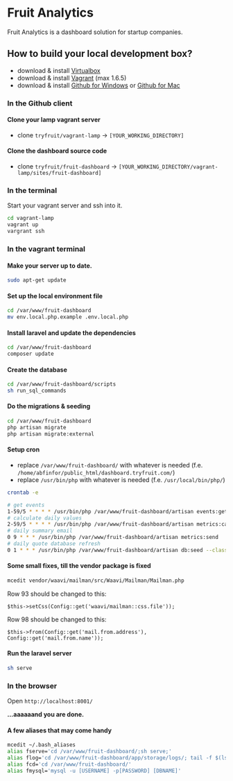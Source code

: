 # Fruit Analytics

Fruit Analytics is a dashboard solution for startup companies.

## How to build your local development box?
  - download & install [Virtualbox]
  - download & install [Vagrant] (max 1.6.5)
  - download & install [Github for Windows] or [Github for Mac] 

### In the Github client
#### Clone your lamp vagrant server
  - clone ```tryfruit/vagrant-lamp``` → ```[YOUR_WORKING_DIRECTORY]```

#### Clone the dashboard source code
  - clone ```tryfruit/fruit-dashboard``` → ```[YOUR_WORKING_DIRECTORY/vagrant-lamp/sites/fruit-dashboard]```

### In the terminal
Start your vagrant server and ssh into it.
```sh
cd vagrant-lamp
vagrant up
vargrant ssh
```

### In the vagrant terminal
#### Make your server up to date.
```sh
sudo apt-get update
```

#### Set up the local environment file
```sh
cd /var/www/fruit-dashboard
mv env.local.php.example .env.local.php
```

#### Install laravel and update the dependencies
```sh
cd /var/www/fruit-dashboard
composer update
```

#### Create the database
```sh
cd /var/www/fruit-dashboard/scripts
sh run_sql_commands
```

#### Do the migrations & seeding
```sh
cd /var/www/fruit-dashboard
php artisan migrate
php artisan migrate:external
```

#### Setup cron

- replace ```/var/www/fruit-dashboard/``` with whatever is needed (f.e. ```/home/abfinfor/public_html/dashboard.tryfruit.com/```)
- replace ```/usr/bin/php``` with whatever is needed (f.e. ```/usr/local/bin/php/```)

```sh
crontab -e
```

```sh
# get events
1-59/5 * * * * /usr/bin/php /var/www/fruit-dashboard/artisan events:get
# calculate daily values
2-59/5 * * * * /usr/bin/php /var/www/fruit-dashboard/artisan metrics:calc
# daily summary email
0 9 * * * /usr/bin/php /var/www/fruit-dashboard/artisan metrics:send
# daily quote database refresh
0 1 * * * /usr/bin/php /var/www/fruit-dashboard/artisan db:seed --class=QuoteTableSeeder
```

#### Some small fixes, till the vendor package is fixed

```sh
mcedit vendor/waavi/mailman/src/Waavi/Mailman/Mailman.php
```

Row 93 should be changed to this:
```
$this->setCss(Config::get('waavi/mailman::css.file'));
```

Row 98 should be changed to this:
```
$this->from(Config::get('mail.from.address'), Config::get('mail.from.name'));
```

#### Run the laravel server
```sh
sh serve
```

### In the browser
Open ```http://localhost:8001/ ```

**...aaaaaand you are done.**

#### A few aliases that may come handy

```sh
mcedit ~/.bash_aliases
alias fserve='cd /var/www/fruit-dashboard/;sh serve;'
alias flog='cd /var/www/fruit-dashboard/app/storage/logs/; tail -f $(ls -t * | head -1);'
alias fcd='cd /var/www/fruit-dashboard/'
alias fmysql='mysql -u [USERNAME] -p[PASSWORD] [DBNAME]'
```

[Virtualbox]:https://www.virtualbox.org/
[Vagrant]:https://www.vagrantup.com/
[Github for Windows]:https://windows.github.com/
[Github for Mac]:https://mac.github.com/

